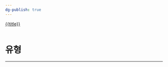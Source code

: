 ```yaml
---
dg-publish: true
---
```


[{{title}}](https://www.acmicpc.net/problem/{{title}})
```cpp
```

# 유형
***
